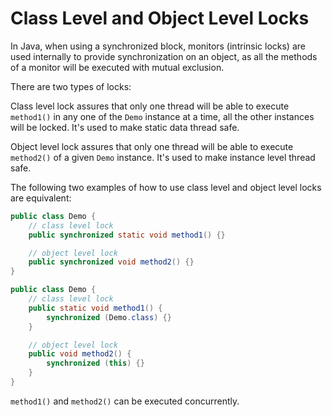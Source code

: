 # Class Level and Object Level Locks

In Java, when using a synchronized block, monitors (intrinsic locks) are used internally to provide synchronization on an object, as all the methods of a monitor will be executed with mutual exclusion.

There are two types of locks:

Class level lock assures that only one thread will be able to execute `method1()` in any one of the `Demo` instance at a time, all the other instances will be locked. It's used to make static data thread safe.

Object level lock assures that only one thread will be able to execute `method2()` of a given `Demo` instance. It's used to make instance level thread safe.

The following two examples of how to use class level and object level locks are equivalent:

```java
public class Demo {
    // class level lock
    public synchronized static void method1() {}

    // object level lock
    public synchronized void method2() {}
}
```

```java
public class Demo {
    // class level lock
    public static void method1() {
        synchronized (Demo.class) {}
    }

    // object level lock
    public void method2() {
        synchronized (this) {}
    }
}
```

`method1()` and `method2()` can be executed concurrently.

